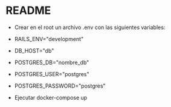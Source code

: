 # README

* Crear en el root un archivo .env con las siguientes variables:

- RAILS_ENV="development"

- DB_HOST="db"
- POSTGRES_DB="nombre_db"
- POSTGRES_USER="postgres"
- POSTGRES_PASSWORD="postgres"


* Ejecutar docker-compose up







<!-- This README would normally document whatever steps are necessary to get the
application up and running.

Things you may want to cover:

* Ruby version

* System dependencies

* Configuration

* Database creation

* Database initialization

* How to run the test suite

* Services (job queues, cache servers, search engines, etc.)

* Deployment instructions

* ... -->

